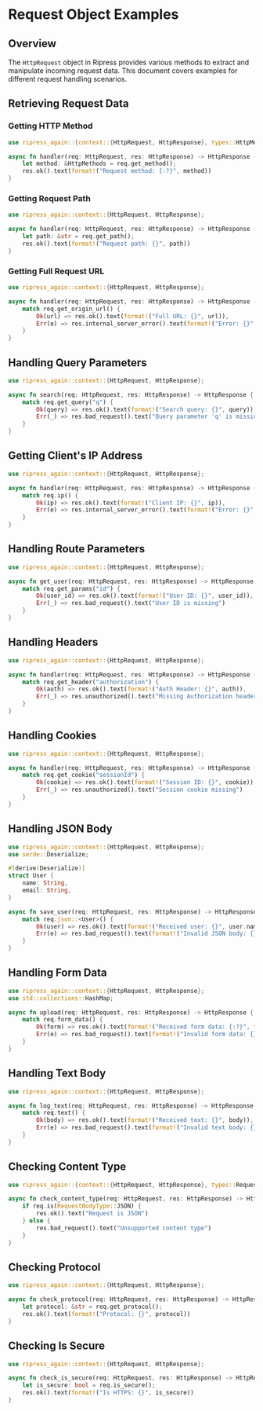 # Request Object Examples

## Overview

The `HttpRequest` object in Ripress provides various methods to extract and manipulate incoming request data. This document covers examples for different request handling scenarios.

## Retrieving Request Data

### Getting HTTP Method

```rust
use ripress_again::{context::{HttpRequest, HttpResponse}, types::HttpMethods};

async fn handler(req: HttpRequest, res: HttpResponse) -> HttpResponse {
    let method: &HttpMethods = req.get_method();
    res.ok().text(format!("Request method: {:?}", method))
}
```

### Getting Request Path

```rust
use ripress_again::context::{HttpRequest, HttpResponse};

async fn handler(req: HttpRequest, res: HttpResponse) -> HttpResponse {
    let path: &str = req.get_path();
    res.ok().text(format!("Request path: {}", path))
}
```

### Getting Full Request URL

```rust
use ripress_again::context::{HttpRequest, HttpResponse};

async fn handler(req: HttpRequest, res: HttpResponse) -> HttpResponse {
    match req.get_origin_url() {
        Ok(url) => res.ok().text(format!("Full URL: {}", url)),
        Err(e) => res.internal_server_error().text(format!("Error: {}", e))
    }
}
```

## Handling Query Parameters

```rust
use ripress_again::context::{HttpRequest, HttpResponse};

async fn search(req: HttpRequest, res: HttpResponse) -> HttpResponse {
    match req.get_query("q") {
        Ok(query) => res.ok().text(format!("Search query: {}", query)),
        Err(_) => res.bad_request().text("Query parameter 'q' is missing")
    }
}
```

## Getting Client's IP Address

```rust
use ripress_again::context::{HttpRequest, HttpResponse};

async fn handler(req: HttpRequest, res: HttpResponse) -> HttpResponse {
    match req.ip() {
        Ok(ip) => res.ok().text(format!("Client IP: {}", ip)),
        Err(e) => res.internal_server_error().text(format!("Error: {}", e))
    }
}
```

## Handling Route Parameters

```rust
use ripress_again::context::{HttpRequest, HttpResponse};

async fn get_user(req: HttpRequest, res: HttpResponse) -> HttpResponse {
    match req.get_params("id") {
        Ok(user_id) => res.ok().text(format!("User ID: {}", user_id)),
        Err(_) => res.bad_request().text("User ID is missing")
    }
}
```

## Handling Headers

```rust
use ripress_again::context::{HttpRequest, HttpResponse};

async fn handler(req: HttpRequest, res: HttpResponse) -> HttpResponse {
    match req.get_header("authorization") {
        Ok(auth) => res.ok().text(format!("Auth Header: {}", auth)),
        Err(_) => res.unauthorized().text("Missing Authorization header")
    }
}
```

## Handling Cookies

```rust
use ripress_again::context::{HttpRequest, HttpResponse};

async fn handler(req: HttpRequest, res: HttpResponse) -> HttpResponse {
    match req.get_cookie("sessionId") {
        Ok(cookie) => res.ok().text(format!("Session ID: {}", cookie)),
        Err(_) => res.unauthorized().text("Session cookie missing")
    }
}
```

## Handling JSON Body

```rust
use ripress_again::context::{HttpRequest, HttpResponse};
use serde::Deserialize;

#[derive(Deserialize)]
struct User {
    name: String,
    email: String,
}

async fn save_user(req: HttpRequest, res: HttpResponse) -> HttpResponse {
    match req.json::<User>() {
        Ok(user) => res.ok().text(format!("Received user: {}", user.name)),
        Err(e) => res.bad_request().text(format!("Invalid JSON body: {}", e))
    }
}
```

## Handling Form Data

```rust
use ripress_again::context::{HttpRequest, HttpResponse};
use std::collections::HashMap;

async fn upload(req: HttpRequest, res: HttpResponse) -> HttpResponse {
    match req.form_data() {
        Ok(form) => res.ok().text(format!("Received form data: {:?}", form)),
        Err(e) => res.bad_request().text(format!("Invalid form data: {}", e))
    }
}
```

## Handling Text Body

```rust
use ripress_again::context::{HttpRequest, HttpResponse};

async fn log_text(req: HttpRequest, res: HttpResponse) -> HttpResponse {
    match req.text() {
        Ok(body) => res.ok().text(format!("Received text: {}", body)),
        Err(e) => res.bad_request().text(format!("Invalid text body: {}", e))
    }
}
```

## Checking Content Type

```rust
use ripress_again::{context::{HttpRequest, HttpResponse}, types::RequestBodyType};

async fn check_content_type(req: HttpRequest, res: HttpResponse) -> HttpResponse {
    if req.is(RequestBodyType::JSON) {
        res.ok().text("Request is JSON")
    } else {
        res.bad_request().text("Unsupported content type")
    }
}
```

## Checking Protocol

```rust
use ripress_again::context::{HttpRequest, HttpResponse};

async fn check_protocol(req: HttpRequest, res: HttpResponse) -> HttpResponse {
    let protocol: &str = req.get_protocol();
    res.ok().text(format!("Protocol: {}", protocol))
}
```

## Checking Is Secure

```rust
use ripress_again::context::{HttpRequest, HttpResponse};

async fn check_is_secure(req: HttpRequest, res: HttpResponse) -> HttpResponse {
    let is_secure: bool = req.is_secure();
    res.ok().text(format!("Is HTTPS: {}", is_secure))
}
```
